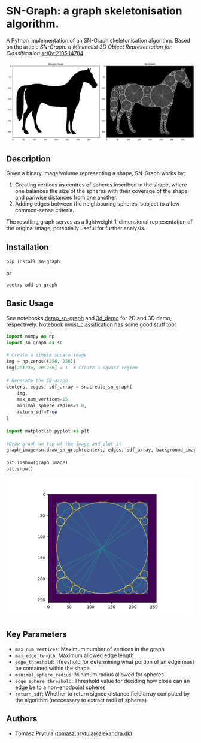# SN-Graph: a graph skeletonisation algorithm.

A Python implementation of an SN-Graph skeletonisation algorithm. Based on the article *SN-Graph: a Minimalist 3D Object Representation for Classification* [arXiv:2105.14784](https://arxiv.org/abs/2105.14784).


![Example of a binary image and the skeletal graph](https://raw.githubusercontent.com/alexandrainst/sn-graph/main/assets/horse_graph.png "SN-graph generated out of an scikit-image's horse image.")

## Description

Given a binary image/volume representing a shape, SN-Graph works by:

1. Creating vertices as centres of spheres inscribed in the shape, where one balances the size of the spheres with their coverage of the shape, and pariwise distances from one another.
3. Adding edges between the neighbouring spheres, subject to a few common-sense criteria.

The resulting graph serves as a lightweight 1-dimensional representation of the original image, potentially useful for further analysis.

## Installation

```bash
pip install sn-graph
```
or

```bash
poetry add sn-graph
```

## Basic Usage

See notebooks [demo_sn-graph](https://github.com/alexandrainst/sn-graph/blob/main/notebooks/demo_sn-graph.ipynb) and [3d_demo](https://github.com/alexandrainst/sn-graph/blob/main/notebooks/3D_demo.ipynb) for 2D and 3D demo, respectively. Notebook [mnist_classification](https://github.com/alexandrainst/sn-graph/blob/main/notebooks/mnist_classification.ipynb) has some good stuff too!

```python
import numpy as np
import sn_graph as sn

# Create a simple square image
img = np.zeros((256, 256))
img[20:236, 20:236] = 1  # Create a square region

# Generate the SN graph
centers, edges, sdf_array = sn.create_sn_graph(
    img,
    max_num_vertices=15,
    minimal_sphere_radius=1.0,
    return_sdf=True
)

import matplotlib.pyplot as plt

#Draw graph on top of the image and plot it
graph_image=sn.draw_sn_graph(centers, edges, sdf_array, background_image=img)

plt.imshow(graph_image)
plt.show()
```
<img src="https://raw.githubusercontent.com/alexandrainst/sn-graph/main/assets/square_readme.png" alt="SN-Graph drawn on top of the square" width="500">

## Key Parameters

- `max_num_vertices`: Maximum number of vertices in the graph
- `max_edge_length`: Maximum allowed edge length
- `edge_threshold`: Threshold for determining what portion of an edge must be contained within the shape
- `minimal_sphere_radius`: Minimum radius allowed for spheres
- `edge_sphere_threshold`: Threshold value for deciding how close can an edge be to a non-enpdpoint spheres
- `return_sdf`: Whether to return signed distance field array computed by the algorithm (neccessary to extract radii of spheres)

## Authors
- Tomasz Prytuła (<tomasz.prytula@alexandra.dk>)
